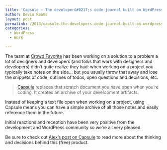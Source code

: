 ```yaml
---
title: 'Capsule — The developer&#8217;s code journal built on WordPress'
author: Devin Reams
layout: post
permalink: /2013/capsule-the-developers-code-journal-built-on-wordpress/
categories:
  - WordPress
  - Work

---
```

The team at [Crowd Favorite][1] has been working on a solution to a problem a lot of designers and developers (and folks that work with designers and developers) didn&#8217;t quite realize they had: when working on a project you typically take notes on the side&#8230; but you usually throw that away and lose the snippets of code, outlines of todos, open questions and decisions, etc.

> [Capsule][2] replaces that scratch document you have open when you&#8217;re coding. It creates an archive of your development artifacts. 

Instead of keeping a text file open when working on a project, using Capsule means you can have a simple archive of all those notes and easily reference them in the future.

Initial reactions and reception have been very positive from the development and WordPress community so we&#8217;re all very pleased.

Be sure to check out [Alex&#8217;s post on Capsule][3] to read more about the thinking and decisions behind this (free) product.

 [1]: http://crowdfavorite.com/
 [2]: http://crowdfavorite.com/capsule/
 [3]: http://alexking.org/blog/2013/04/24/capsule-the-developers-code-journal